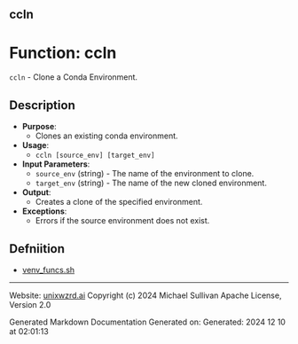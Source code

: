 ## ccln
# Function: ccln
`ccln` - Clone a Conda Environment.
## Description
- **Purpose**: 
  - Clones an existing conda environment.
- **Usage**: 
  - `ccln [source_env] [target_env]`
- **Input Parameters**: 
  - `source_env` (string) - The name of the environment to clone.
  - `target_env` (string) - The name of the new cloned environment.
- **Output**: 
  - Creates a clone of the specified environment.
- **Exceptions**: 
  - Errors if the source environment does not exist.

## Defniition 

* [venv_funcs.sh](../venv_funcs_sh.md)

---
Website: [unixwzrd.ai](https://unixwzrd.ai)
Copyright (c) 2024 Michael Sullivan
Apache License, Version 2.0

Generated Markdown Documentation
Generated on: Generated: 2024 12 10 at 02:01:13
